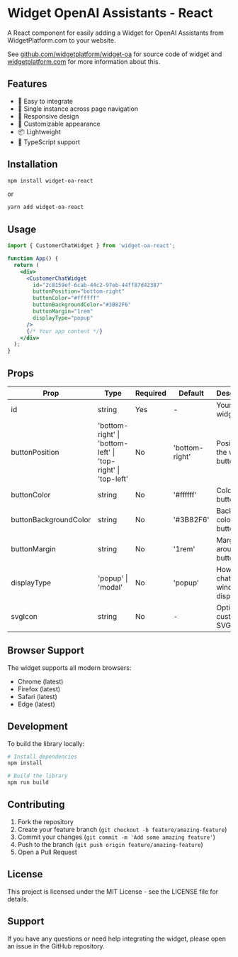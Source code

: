 # Widget OpenAI Assistants - React

A React component for easily adding a Widget for OpenAI Assistants from WidgetPlatform.com to your website.

See [github.com/widgetplatform/widget-oa](github.com/widgetplatform/widget-oa) for source code of widget and [widgetplatform.com](widgetplatform.com) for more information about this.

## Features

- 🚀 Easy to integrate
- 🔄 Single instance across page navigation
- 📱 Responsive design
- 🎨 Customizable appearance
- 📦 Lightweight
- 💪 TypeScript support

## Installation

```bash
npm install widget-oa-react
```

or

```bash
yarn add widget-oa-react
```

## Usage

```jsx
import { CustomerChatWidget } from 'widget-oa-react';

function App() {
  return (
    <div>
      <CustomerChatWidget
        id="2c8159ef-6cab-44c2-97eb-44ff87d42387"
        buttonPosition="bottom-right"
        buttonColor="#ffffff"
        buttonBackgroundColor="#3B82F6"
        buttonMargin="1rem"
        displayType="popup"
      />
      {/* Your app content */}
    </div>
  );
}
```

## Props

| Prop | Type | Required | Default | Description |
|------|------|----------|---------|-------------|
| id | string | Yes | - | Your unique widget ID |
| buttonPosition | 'bottom-right' \| 'bottom-left' \| 'top-right' \| 'top-left' | No | 'bottom-right' | Position of the widget button |
| buttonColor | string | No | '#ffffff' | Color of the button icon |
| buttonBackgroundColor | string | No | '#3B82F6' | Background color of the button |
| buttonMargin | string | No | '1rem' | Margin around the button |
| displayType | 'popup' \| 'modal' | No | 'popup' | How the chat window displays |
| svgIcon | string | No | - | Optional custom SVG icon |

## Browser Support

The widget supports all modern browsers:

- Chrome (latest)
- Firefox (latest)
- Safari (latest)
- Edge (latest)

## Development

To build the library locally:

```bash
# Install dependencies
npm install

# Build the library
npm run build
```

## Contributing

1. Fork the repository
2. Create your feature branch (`git checkout -b feature/amazing-feature`)
3. Commit your changes (`git commit -m 'Add some amazing feature'`)
4. Push to the branch (`git push origin feature/amazing-feature`)
5. Open a Pull Request

## License

This project is licensed under the MIT License - see the LICENSE file for details.

## Support

If you have any questions or need help integrating the widget, please open an issue in the GitHub repository.
